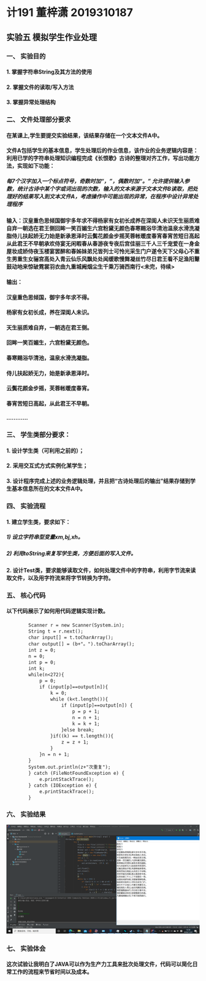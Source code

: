 # 计191 董梓潇 2019310187
## 实验五 模拟学生作业处理

### 一、	实验目的
#### 1.	掌握字符串String及其方法的使用
#### 2.	掌握文件的读取/写入方法
#### 3.	掌握异常处理结构

### 二、	文件处理部分要求
#### 在某课上,学生要提交实验结果，该结果存储在一个文本文件A中。
#### 文件A包括学生的基本信息，学生处理后的作业信息，该作业的业务逻辑内容是：利用已学的字符串处理知识编程完成《长恨歌》古诗的整理对齐工作，写出功能方法，实现如下功能：
##### 每7个汉字加入一个标点符号，奇数时加“，”，偶数时加“。”	允许提供输入参数，统计古诗中某个字或词出现的次数，输入的文本来源于文本文件B读取，把处理好的结果写入到文本文件A，考虑操作中可能出现的异常，在程序中设计异常处理程序

#### 输入：汉皇重色思倾国御宇多年求不得杨家有女初长成养在深闺人未识天生丽质难自弃一朝选在君王侧回眸一笑百媚生六宫粉黛无颜色春寒赐浴华清池温泉水滑洗凝脂侍儿扶起娇无力始是新承恩泽时云鬓花颜金步摇芙蓉帐暖度春宵春宵苦短日高起从此君王不早朝承欢侍宴无闲暇春从春游夜专夜后宫佳丽三千人三千宠爱在一身金屋妆成娇侍夜玉楼宴罢醉和春姊妹弟兄皆列士可怜光采生门户遂令天下父母心不重生男重生女骊宫高处入青云仙乐风飘处处闻缓歌慢舞凝丝竹尽日君王看不足渔阳鼙鼓动地来惊破霓裳羽衣曲九重城阙烟尘生千乘万骑西南行<未完，待续>

#### 输出：
#### 汉皇重色思倾国，御宇多年求不得。
#### 杨家有女初长成，养在深闺人未识。
#### 天生丽质难自弃，一朝选在君王侧。
#### 回眸一笑百媚生，六宫粉黛无颜色。
#### 春寒赐浴华清池，温泉水滑洗凝脂。
#### 侍儿扶起娇无力，始是新承恩泽时。
#### 云鬓花颜金步摇，芙蓉帐暖度春宵。
#### 春宵苦短日高起，从此君王不早朝。
#### …………

### 三、	学生类部分要求：
#### 1.	设计学生类（可利用之前的）；
#### 2.	采用交互式方式实例化某学生；
#### 3.	设计程序完成上述的业务逻辑处理，并且把“古诗处理后的输出”结果存储到学生基本信息所在的文本文件A中。

### 四、	实验流程
#### 1.	建立学生类，要求如下：
##### 1)	设立字符串型变量xm,bj,xh。
##### 2)	利用toString来复写学生类，方便后面的写入文件。
#### 2.	设计Test类，要求能够读取文件，如何处理文件中的字符串，利用字节流来读取文件，以及用字符流来将字节转换为字符。
### 五、	核心代码
#### 以下代码展示了如何用代码逻辑实现计数。
```
        Scanner r = new Scanner(System.in);
        String t = r.next();
        char input[] = t.toCharArray();
        char output[] = (b+"。").toCharArray();
        int z = 0;
        n = 0;
        int p = 0;
        int k;
        while(n<272){
            p = 0;
            if (input[p]==output[n]){
                k = 0;
                while (k<t.length()){
                    if (input[p]==output[n]) {
                        p = p + 1;
                        n = n + 1;
                        k = k + 1;
                    }else break;
                }if((k) == t.length()){
                    z = z + 1;
                }
            }n = n + 1;
        }
        System.out.println(z+"次重复");
        } catch (FileNotFoundException e) {
            e.printStackTrace();
        } catch (IOException e) {
            e.printStackTrace();
        }
```
### 六、	实验结果
![实验结果截图1](https://github.com/TAP-APIA/-JAVA-/blob/main/992%5D%24ONSMT~32S6%5DYZL92%7BJ.png)
### 七、	实验体会
#### 这次试验让我明白了JAVA可以作为生产力工具来批次处理文件，代码可以简化日常工作的流程来节省时间以及成本。
